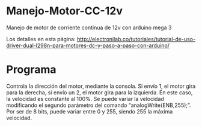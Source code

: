 # Manejo-Motor-CC-12v
Manejo de motor de corriente continua de 12v con arduino mega 3

Los detalles en esta página:
http://electronilab.co/tutoriales/tutorial-de-uso-driver-dual-l298n-para-motores-dc-y-paso-a-paso-con-arduino/

# Programa

Controla la dirección del motor, mediante la consola. Si envío 1, el motor gira para la derecha, si envío un 2, el motor gira para la izquierda.
En este caso, la velocidad es constante al 100%.  Se puede variar la velocidad modificando el segundo parámetro del comando “analogWrite(ENB,255);”. Por ser de 8 bits, puede variar entre 0 y 255, siendo 255 la máxima velocidad.
